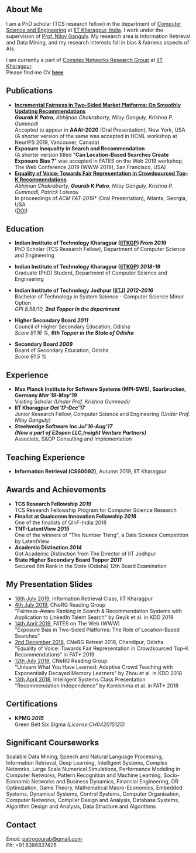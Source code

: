 ## About Me
I am a PhD scholar (TCS research fellow) in the department of [Computer Science and Engineering](http://cse.iitkgp.ac.in) at [IIT Kharagpur, India](http://www.iitkgp.ac.in/). I work under the supervision of [Prof. Niloy Ganguly](http://www.facweb.iitkgp.ernet.in/~niloy/). My research area is Information Retrieval and Data Mining, and my research interests fall in bias & fairness aspects of AIs.

I am currently a part of [Complex Networks Research Group](http://www.cnergres.iitkgp.ac.in/) at [IIT Kharagpur](http://www.iitkgp.ac.in/). <br>
Please find me CV [**here**](https://drive.google.com/file/d/1QN9Gq_KkRgum0f1LhtRhaM6zZGlXgNac/view?usp=sharing).

## Publications
* [**Incremental Fairness in Two-Sided Market Platforms: On Smoothly Updating Recommendations**](https://arxiv.org/abs/1909.10005)<br>
_**Gourab K Patro**, Abhijnan Chakraborty, Niloy Ganguly, Krishna P. Gummadi_ <br>
Accepted to appear in **AAAI-2020** (Oral Presentation), New York, USA<br>
(A shorter version of the same was accepted in HCML workshop at NeurIPS 2019, Vancouver, Canada)
* **Exposure Inequality in Search and Recommendation**<br>
(A shorter version titled "**Can Location-Based Searches Create Exposure Bias ?**" was accepted in FATES on the Web 2019 workshop, The Web Conference 2019 (WWW-2019), San Francisco, USA)
* [**Equality of Voice: Towards Fair Representation in Crowdsourced Top-K Recommendations**](https://arxiv.org/abs/1811.08690)<br>
_Abhijnan Chakraborty, **Gourab K Patro**, Niloy Ganguly, Krishna P. Gummadi, Patrick Loiseau_<br>
In proceedings of **ACM FAT*-2019** (Oral Presentation), Atlanta, Georgia, USA<br>
([DOI](https://doi.org/10.1145/3287560.3287570))

## Education
* **Indian Institute of Technology Kharagpur ([IITKGP](http://iitkgp.ac.in/)) _From 2019_**<br>
PhD Scholar (TCS Research Fellow), Department of Computer Science and Engineering<br>

* **Indian Institute of Technology Kharagpur ([IITKGP](http://iitkgp.ac.in/)) _2018-19_**<br>
Graduate (PhD) Student, Department of Computer Science and Engineering<br>

* **Indian Institute of Technology Jodhpur ([IITJ](http://iitj.ac.in/)) _2012-2016_**<br> 
Bachelor of Technology in System Science - Computer Science Minor Option<br>
_GPI 8.58/10, **2nd Topper in the department**_

* **Higher Secondary Board _2011_**<br>
Council of Higher Secondary Education, Odisha<br>
_Score 91.16 %, **6th Topper in the State of Odisha**_

* **Secondary Board _2009_**<br>
Board of Secondary Education, Odisha<br>
_Score 91.5 %_

## Experience
* **Max Planck Institute for Software Systems (MPI-SWS), Saarbrucken, Germany _Mar'19-May'19_**<br>
Visiting Scholar
_(Under Prof. Krishna Gummadi)_<br>
* **IIT Kharagpur _Oct'17-Dec'17_**<br>
Junior Research Fellow, Computer Science and Engineering
_(Under Prof. Niloy Ganguly)_<br>
* **Steelwedge Software Inc _Jul'16-Aug'17_**<br>
**_(Now a part of E2open LLC,Insight Venture Partners)_**<br>
Associate, S&OP Consulting and Implementation

## Teaching Experience
* **Information Retrieval (CS60092)**, Autumn 2019, IIT Kharagpur

## Awards and Achievements
* **TCS Research Fellowship _2019_**<br>
TCS Research Fellowship Program for Computer Science Research
* **Finalist at Qualcomm Innovation Fellowship _2018_**<br>
One of the finalists of QInF-India 2018
* **TNT-LatentView _2015_**<br>
One of the winners of "The Number Thing", a Data Science Competition by LatentView
* **Academic Distinction _2014_**<br>
Got Academic Distinction from The Director of IIT Jodhpur
* **State Higher Secondary Board Topper _2011_**<br>
Secured 6th Rank in the State (Odisha) 12th Board Examination

## My Presentation Slides
* [18th July 2019](https://docs.google.com/presentation/d/132OudCPjfCwqqvSygPO423EUvLwQwye0eDbqE6HS5MA/edit?usp=sharing), Information Retrieval Class, IIT Kharagpur
* [4th July 2019](https://docs.google.com/presentation/d/1OnhRAaJZbDBqv1J3G3az4hr_gIA1mUlwz5URMeczMws/edit?usp=sharing), CNeRG Reading Group<br>
"Fairness-Aware Ranking in Search & Recommendation Systems with Application to LinkedIn Talent Search" by Geyik et al. in KDD 2019
* [14th April 2019](https://docs.google.com/presentation/d/1dVlT8yS5FuH_Wa68-74udUnnAoYqBy1am-ayCxj5uYk/edit?usp=sharing), FATES on The Web (WWW)<br>
"Exposure Bias in Two-Sided Platforms: The Role of Location-Based Searches"
* [2nd December 2018](https://docs.google.com/presentation/d/1OOhUtVN_FJYedQpEfLa_yOhBRE-z77O_Qx9hyi9TLXM/edit?usp=sharing), CNeRG Retreat 2018, Chandipur, Odisha<br>
"Equality of Voice: Towards Fair Representation in Crowdsourced Top-K Recommendations" in FAT* 2019
* [12th July 2018](https://docs.google.com/presentation/d/1vtUDyxgxqJA-SULhaIv84_28DLbmTqlMFvJJW7ZGGiQ/edit?usp=sharing), CNeRG Reading Group<br>
"Unlearn What You Have Learned: Adaptive Crowd Teaching with Exponentially Decayed Memory Learners" by Zhou et al. in KDD 2018
* [13th April 2018](https://docs.google.com/presentation/d/1OV9nfPFF83ObMEjGR7Mu1fN11r_CaLdO0VvtBsnYMRE/edit?usp=sharing), Intelligent Systems Class Presentation<br>
"Recommendation Independence" by Kamishima et al. in FAT* 2018

## Certifications
* **KPMG _2015_**<br>
Green Belt Six SIgma _(License:CH042015125)_

## Significant Courseworks 
Scalable Data Mining, Speech and Natural Language Processing, Information Retrieval, Deep Learning, Intelligent Systems, Complex Networks, Large Scale Numerical Simulations, Performance Modeling in Computer Networks, Pattern Recognition and Machine Learning, Socio-Economic Networks and Business Dynamics, Financial Engineering, OR Optimization, Game Theory, Mathematical Macro-Economics, Embedded Systems, Dynamical Systems, Control Systems, Computer Organisation, Computer Networks, Compiler Design and Analysis, Database Systems, Algorithm Design and Analysis, Data Structure and Algorithms

## Contact 
_Email:_ patrogourab@gmail.com<br>
_Ph:_ +91 8386837425
